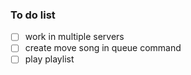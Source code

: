 ### To do list

- [ ] work in multiple servers
- [ ] create move song in queue command
- [ ] play playlist